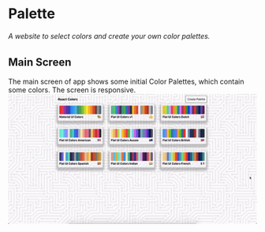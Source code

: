 # Palette

###### A website to select colors and create your own color palettes.

## Main Screen

The main screen of app shows some initial Color Palettes, which contain some colors.
The screen is responsive.
![Main page of App](https://github.com/harshitbhat/Palette/blob/master/screens/001.gif)
